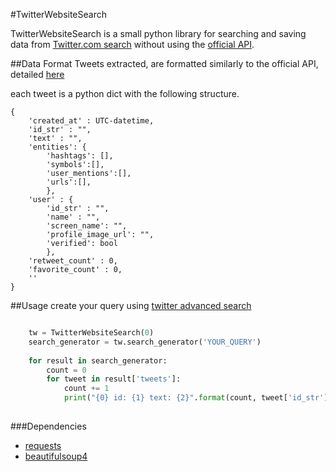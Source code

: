#TwitterWebsiteSearch 

TwitterWebsiteSearch is a small python library for searching and saving data from [Twitter.com search](https://twitter.com/search-home) without using the [official API](https://dev.twitter.com/rest/public/search). 

##Data Format
Tweets extracted, are formatted similarly to the official API, detailed [here](https://dev.twitter.com/overview/api/tweets)

each tweet is a python dict with the following structure.
```
{
	'created_at' : UTC-datetime,
	'id_str' : "",
	'text' : "",
	'entities': {
		'hashtags': [],
		'symbols':[],
		'user_mentions':[],
		'urls':[],
		},
	'user' : {
		'id_str' : "",
		'name' : "",
		'screen_name': "",
		'profile_image_url': "",
		'verified': bool
		},
	'retweet_count' : 0,
	'favorite_count' : 0,
	''
}
```
##Usage
create your query using [twitter advanced search](https://twitter.com/search-advanced)
```python

	tw = TwitterWebsiteSearch(0)
	search_generator = tw.search_generator('YOUR_QUERY')
	
	for result in search_generator:
	    count = 0
	    for tweet in result['tweets']:
	        count += 1
	        print("{0} id: {1} text: {2}".format(count, tweet['id_str'], tweet['text']))
		
```

###Dependencies 

* [requests](http://docs.python-requests.org)
* [beautifulsoup4](https://www.crummy.com/software/BeautifulSoup/)

